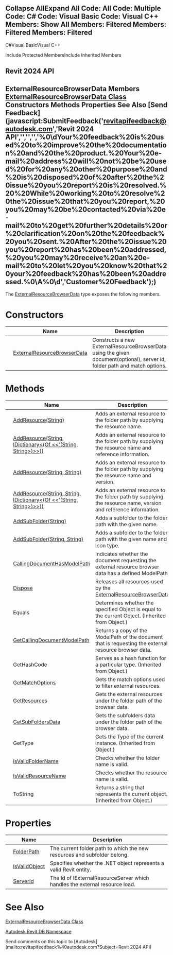 ﻿

Collapse AllExpand All Code: All Code: Multiple Code: C# Code: Visual Basic Code: Visual C++  Members: Show All Members: Filtered Members: Filtered Members: Filtered   
---  
  
C#Visual BasicVisual C++

Include Protected MembersInclude Inherited Members

Revit 2024 API  
---  
ExternalResourceBrowserData Members  
[ExternalResourceBrowserData Class](94a46450-5467-45f2-0228-4c9f9821b4c9.md) Constructors Methods Properties See Also [Send Feedback](javascript:SubmitFeedback\('revitapifeedback@autodesk.com','Revit 2024 API','','','','%0\\dYour%20feedback%20is%20used%20to%20improve%20the%20documentation%20and%20the%20product.%20Your%20e-mail%20address%20will%20not%20be%20used%20for%20any%20other%20purpose%20and%20is%20disposed%20of%20after%20the%20issue%20you%20report%20is%20resolved.%20%20While%20working%20to%20resolve%20the%20issue%20that%20you%20report,%20you%20may%20be%20contacted%20via%20e-mail%20to%20get%20further%20details%20or%20clarification%20on%20the%20feedback%20you%20sent.%20After%20the%20issue%20you%20report%20has%20been%20addressed,%20you%20may%20receive%20an%20e-mail%20to%20let%20you%20know%20that%20your%20feedback%20has%20been%20addressed.%0\\A%0\\d','Customer%20Feedback'\);)  
---  
  
The [ExternalResourceBrowserData](94a46450-5467-45f2-0228-4c9f9821b4c9.md) type exposes the following members.

# Constructors

|  | Name | Description |
| --- | --- | --- |
|  | [ExternalResourceBrowserData](eabd8602-8d03-9d9f-455e-bda1d0667f18.md) | Constructs a new ExternalResourceBrowserData using the given document(optional), server id, folder path and match options. |
  
# Methods

|  | Name | Description |
| --- | --- | --- |
|  | [AddResource(String)](94069c9b-d720-6826-bf13-7663e73b08cb.md) | Adds an external resource to the folder path by supplying the resource name. |
|  | [AddResource(String, IDictionary<(Of <<'(String, String>)>>))](44f19e8a-789f-1181-3ec1-def94c1e1a3d.md) | Adds an external resource to the folder path by supplying the resource name and reference information. |
|  | [AddResource(String, String)](62f87583-84e5-1481-35a6-f8610bc4f448.md) | Adds an external resource to the folder path by supplying the resource name and version. |
|  | [AddResource(String, String, IDictionary<(Of <<'(String, String>)>>))](60ea723b-3c92-8408-26f6-08788f29bc25.md) | Adds an external resource to the folder path by supplying the resource name, version and reference information. |
|  | [AddSubFolder(String)](b4156741-2375-50f9-1c33-7efaa42b8b06.md) | Adds a subfolder to the folder path with the given name. |
|  | [AddSubFolder(String, String)](6a60f937-fa5f-55e7-7b16-cc009283990f.md) | Adds a subfolder to the folder path with the given name and icon type. |
|  | [CallingDocumentHasModelPath](7c19b745-83f6-24c9-43e9-0a160eab123b.md) | Indicates whether the document requesting the external resource browser data has a defined ModelPath. |
|  | [Dispose](204149be-eb02-e742-9a6f-5f795cb90afe.md) | Releases all resources used by the [ExternalResourceBrowserData](94a46450-5467-45f2-0228-4c9f9821b4c9.md) |
|  | Equals | Determines whether the specified Object is equal to the current Object. (Inherited from Object.) |
|  | [GetCallingDocumentModelPath](7a877029-3b5a-3de8-9c35-fe38fa48c82e.md) | Returns a copy of the ModelPath of the document that is requesting the external resource browser data. |
|  | GetHashCode | Serves as a hash function for a particular type.  (Inherited from Object.) |
|  | [GetMatchOptions](18e6e337-9e0e-3c4f-b021-59003c5b4883.md) | Gets the match options used to filter external resources. |
|  | [GetResources](616cff02-a764-70ad-251b-c0b494145c74.md) | Gets the external resources under the folder path of the browser data. |
|  | [GetSubFoldersData](68ac11a5-1134-4944-3d57-e002cd376bec.md) | Gets the subfolders data under the folder path of the browser data. |
|  | GetType | Gets the Type of the current instance. (Inherited from Object.) |
|  | [IsValidFolderName](b8e9265b-0a7d-d7fd-8588-c49ef5ab5bb2.md) | Checks whether the folder name is valid. |
|  | [IsValidResourceName](d9deaa7c-6b96-6fad-6f16-426df57e09e7.md) | Checks whether the resource name is valid. |
|  | ToString | Returns a string that represents the current object. (Inherited from Object.) |
  
# Properties

|  | Name | Description |
| --- | --- | --- |
|  | [FolderPath](3a4e2d9e-41a8-380e-46b1-ab000c4b6a60.md) | The current folder path to which the new resources and subfolder belong. |
|  | [IsValidObject](4b2f627f-7394-baf8-cf33-facd7e6fbe8b.md) | Specifies whether the .NET object represents a valid Revit entity. |
|  | [ServerId](de683377-f59a-80ee-55e0-cc9be601eaba.md) | The Id of IExternalResourceServer which handles the external resource load. |
  
# See Also

[ExternalResourceBrowserData Class](94a46450-5467-45f2-0228-4c9f9821b4c9.md)

[Autodesk.Revit.DB Namespace](87546ba7-461b-c646-cbb1-2cb8f5bff8b2.md)

Send comments on this topic to [Autodesk](mailto:revitapifeedback%40autodesk.com?Subject=Revit 2024 API)